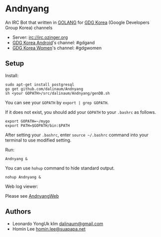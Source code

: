 Andnyang
========

An IRC Bot that written in [GOLANG](http://golang.org/) for [GDG Korea](https://developers.google.com/groups/directory/south-korea) (Google Developers Group Korea) channels 
 * Server: [irc://irc.ozinger.org](irc://irc.ozinger.org)
 * [GDG Korea Android](https://plus.google.com/communities/100903743067544956282)'s channel: #gdgand
 * [GDG Korea Women](https://plus.google.com/communities/116463742909053357630)'s channel: #gdgwomen

Setup
-------
Install:

    sudo apt-get install postgresql
    go get github.com/dalinaum/Andnyang
    sh <your GOPATH>/src/dalinaum/Andnyang/genDB.sh

You can see your `GOPATH` by `export | grep GOPATH`.

If it does not exist, you should add your `GOPATH` to your `.bashrc` as follows. 

    export GOPATH=~/mygo
    export PATH=$GOPATH/bin:$PATH

After setting your `.bashrc`, enter `source ~/.bashrc` command into your terminal to use modified setting.

Run:

    Andnyang &

You can use `hohup` command to hide standard output.

    nohup Andnyang &

Web log viewer:

Please see [AndnyangWeb](https://github.com/dalinaum/AndnyangWeb)

Authors
-------
 * Leonardo YongUk kIm dalinaum@gmail.com
 * Homin Lee homin.lee@suapapa.net

